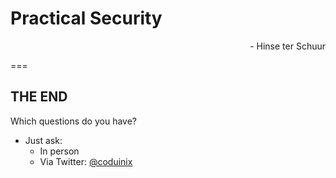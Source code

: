 
# Practical Security

<div align="right">- Hinse ter Schuur</div>

===

## THE END
Which questions do you have?

* Just ask:
  * In person
  * Via Twitter: [@coduinix](https://twitter.com/coduinix)